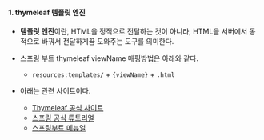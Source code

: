 
#### 1. thymeleaf 템플릿 엔진

- **템플릿 엔진**이란, HTML을 정적으로 전달하는 것이 아니라, HTML을 서버에서 동적으로 바꿔서 전달하게끔 도와주는 도구를 의미한다.

- 스프링 부트 thymeleaf viewName 매핑방법은 아래와 같다.
	- `resources:templates/` + `{viewName}` + `.html`

- 아래는 관련 사이트이다.
	- [Thymeleaf 공식 사이트](https://www.thymeleaf.org/)  
	- [스프링 공식 튜토리얼](https://spring.io/guides/gs/serving-web-content/)  
	- [스프링부트 메뉴얼](https://docs.spring.io/spring-boot/docs/2.3.1.RELEASE/reference/html/spring-boot-features.html#boot-features-spring-mvc-template-engines )



